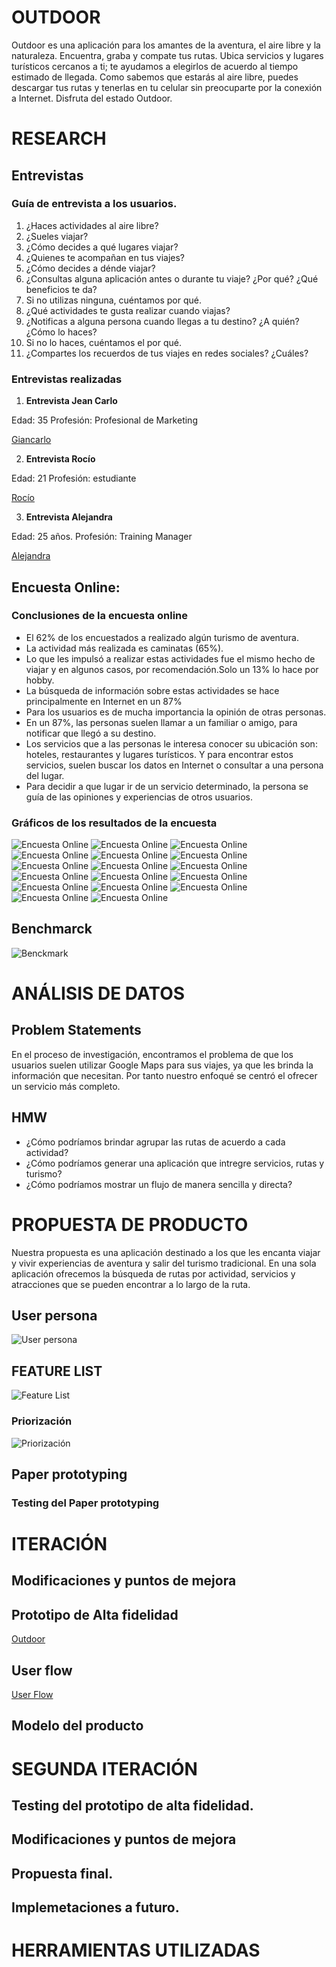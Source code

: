 # OUTDOOR

Outdoor es una aplicación para los amantes de la aventura, el aire libre y la naturaleza. Encuentra, graba y compate tus rutas. Ubica servicios y lugares turísticos cercanos a ti; te ayudamos a elegirlos de acuerdo al tiempo estimado de llegada. 
Como sabemos que estarás al aire libre, puedes descargar tus rutas y tenerlas en tu celular sin preocuparte por la conexión a Internet.
Disfruta del estado Outdoor.

# **RESEARCH**

## Entrevistas

### Guía de entrevista a los usuarios.

1. ¿Haces actividades al aire libre?
2. ¿Sueles viajar?
3. ¿Cómo decides a qué lugares viajar?
4. ¿Quienes te acompañan en tus viajes?
5. ¿Cómo decides a dénde viajar?
6. ¿Consultas alguna aplicación antes o durante tu viaje? ¿Por qué? ¿Qué beneficios te da?
7. Si no utilizas ninguna, cuéntamos por qué.
8. ¿Qué actividades te gusta realizar cuando viajas?
9. ¿Notificas a alguna persona cuando llegas a tu destino? ¿A quién? ¿Cómo lo haces?
10. Si no lo haces, cuéntamos el por qué.
11. ¿Compartes los recuerdos de tus viajes en redes sociales? ¿Cuáles?


### Entrevistas realizadas

1. **Entrevista Jean Carlo**

Edad: 35
Profesión: Profesional de Marketing

[Giancarlo](https://docs.google.com/presentation/d/1C1uxFMI5upQHzpqgO0Y8k8PEFb9z7ZSu8dZZjA8OgEQ/edit?usp=sharing)

2. **Entrevista Rocío**

Edad: 21
Profesión: estudiante

[Rocío](https://docs.google.com/presentation/d/1dSuGN-A3hd0djoG3d74doMmSCXUFutPqpNWY789_pj4/edit?usp=sharing)

3. **Entrevista Alejandra**

Edad: 25 años.
Profesión: Training Manager

[Alejandra](https://docs.google.com/presentation/d/1oAfouN8p3xMu0AXDmVfWEnPyt2VmSAA6-LEh_vN_Wu4/edit?usp=sharing)

## Encuesta Online:



### **Conclusiones de la encuesta online**

- El 62% de los encuestados a realizado algún turismo de aventura.
- La actividad más realizada es caminatas (65%).
- Lo que les impulsó a realizar estas actividades fue el mismo hecho de viajar y en algunos casos, por recomendación.Solo un 13% lo hace por hobby.
- La búsqueda de información sobre estas actividades se hace principalmente en Internet en un 87%
- Para los usuarios es de mucha importancia la opinión de otras personas.
- En un 87%, las personas suelen llamar a un familiar o amigo, para notificar que llegó a su destino.
- Los servicios que a las personas le interesa conocer su ubicación son: hoteles, restaurantes y lugares turísticos. Y para encontrar estos servicios, suelen buscar los datos en Internet o consultar a una persona del lugar.
- Para decidir a que lugar ir de un servicio determinado, la persona se guía de las opiniones y experiencias de otros usuarios. 

### Gráficos de los resultados de la encuesta

![Encuesta Online](assets/form/pregunta.JPG)
![Encuesta Online](assets/form/pregunta1.JPG)
![Encuesta Online](assets/form/pregunta2.JPG)
![Encuesta Online](assets/form/pregunta3.JPG)
![Encuesta Online](assets/form/pregunta4.JPG)
![Encuesta Online](assets/form/pregunta5.JPG)
![Encuesta Online](assets/form/pregunta6.JPG)
![Encuesta Online](assets/form/pregunta7.JPG)
![Encuesta Online](assets/form/pregunta8.JPG)
![Encuesta Online](assets/form/pregunta9.JPG)
![Encuesta Online](assets/form/pregunta10.JPG)
![Encuesta Online](assets/form/pregunta11.JPG)
![Encuesta Online](assets/form/pregunta12.JPG)
![Encuesta Online](assets/form/pregunta13.JPG)
![Encuesta Online](assets/form/pregunta14.JPG)
![Encuesta Online](assets/form/pregunta15.JPG)
![Encuesta Online](assets/form/pregunta16.JPG)


## **Benchmarck**

![Benckmark](assets/docs/benckmark.png)

# **ANÁLISIS DE DATOS**

## **Problem Statements**

En el proceso de investigación, encontramos el problema de que los usuarios suelen utilizar Google Maps para sus viajes, ya que les brinda la información que necesitan. Por tanto nuestro enfoqué se centró el ofrecer un servicio más completo.

## **HMW**

- ¿Cómo podríamos brindar agrupar las rutas de acuerdo a cada actividad?
- ¿Cómo podríamos generar una aplicación que intregre servicios, rutas y turismo?
- ¿Cómo podríamos mostrar un flujo de manera sencilla y directa?


# **PROPUESTA DE PRODUCTO**

Nuestra propuesta es una aplicación destinado a los que les encanta viajar y vivir experiencias de aventura y salir del turismo tradicional. En una sola aplicación ofrecemos la búsqueda de rutas por actividad, servicios y atracciones que se pueden encontrar a lo largo de la ruta. 

## **User persona**

![User persona](assets/docs/user-persona.jpg)

## **FEATURE LIST**

![Feature List](assets/docs/postits.png)

### Priorización

![Priorización](assets/docs/priorizacion.png)

## Paper prototyping 

### Testing del Paper prototyping

# ITERACIÓN

## Modificaciones y puntos de mejora

## Prototipo de Alta fidelidad

[Outdoor]()

## User flow

[User Flow](https://docs.google.com/presentation/d/1KSLhnJD7F85ECQSR1zEHPnqywCaOtG3UM9KNIhhWYzw/edit?usp=sharing)

## Modelo del producto

# SEGUNDA ITERACIÓN

## Testing del prototipo de alta fidelidad.

## Modificaciones y puntos de mejora

## Propuesta final.

## Implemetaciones a futuro.

# HERRAMIENTAS UTILIZADAS


